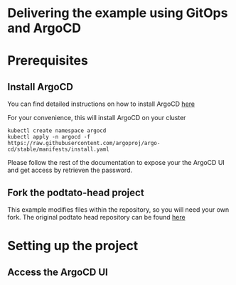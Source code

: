 # Delivering the example using GitOps and ArgoCD

# Prerequisites

##  Install ArgoCD

You can find detailed instructions on how to install ArgoCD [here](https://argoproj.github.io/argo-cd/getting_started/)    

For your convenience, this will install ArgoCD on your cluster

```
kubectl create namespace argocd
kubectl apply -n argocd -f
https://raw.githubusercontent.com/argoproj/argo-cd/stable/manifests/install.yaml
```

Please follow the rest of the documentation to expose your the ArgoCD UI and get
access by retrieven the password. 

## Fork the podtato-head project

This example modifies files within the repository, so you will need your own
fork. The original podtato head repository can be found
[here](https://github.com/cncf/podtato-head)

# Setting up the project

## Access the ArgoCD UI


